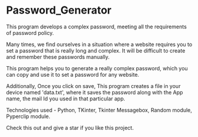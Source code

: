 # Password_Generator
This program develops a complex password, meeting all the requirements of password policy.

Many times, we find ourselves in a situation where a website requires you to set a password that is really long and complex. It will be difficult to create and remember these passwords manually. 

This program helps you to generate a really complex password, which you can copy and use it to set a password for any website.

Additionally, Once you click on save, This program creates a file in your device named 'data.txt', where it saves the password along with the App name, the mail Id you used in that particular app.

Technologies used - Python, TKinter, Tkinter Messagebox, Random module, Pyperclip module. 

Check this out and give a star if you like this project. 



